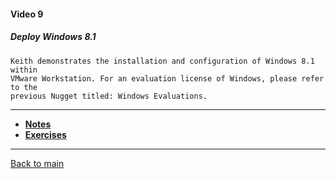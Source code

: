 #### Video 9

##### Deploy Windows 8.1

```
Keith demonstrates the installation and configuration of Windows 8.1 within
VMware Workstation. For an evaluation license of Windows, please refer to the
previous Nugget titled: Windows Evaluations.
```

---

- **[Notes](notes.md)**
- **[Exercises](exercises.md)**

---

[Back to main](https://github.com/rot0xd/CBTNuggets/blob/master/CEHv9/README.md)

